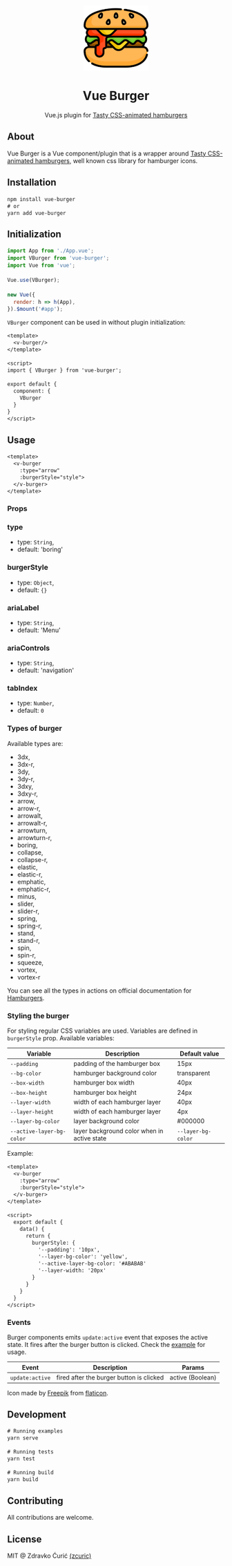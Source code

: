 <p align="center">
  <a href="#">
    <img width="150"src="./example/assets/burger.svg">
  </a>
</p>
<h1 align="center">Vue Burger</h1>
<p align="center">Vue.js plugin for <a href="https://github.com/jonsuh/hamburgers">Tasty CSS-animated hamburgers</a></p>

## About

Vue Burger is a Vue component/plugin that is a wrapper around [Tasty CSS-animated hamburgers](https://github.com/jonsuh/hamburgers), well known css library for hamburger icons. 

## Installation

```
npm install vue-burger
# or
yarn add vue-burger
```

## Initialization

```js
import App from './App.vue';
import VBurger from 'vue-burger';
import Vue from 'vue';

Vue.use(VBurger);

new Vue({
  render: h => h(App),
}).$mount('#app');
```

`VBurger` component can be used in without plugin initialization:
```vue
<template>
  <v-burger/>
</template>

<script>
import { VBurger } from 'vue-burger';

export default { 
  component: {
    VBurger
  }
}
</script>
```

## Usage

```vue
<template>
  <v-burger 
    :type="arrow" 
    :burgerStyle="style">
  </v-burger>
</template>
```

### Props

### type
  -  type: `String`, 
  -  default: 'boring'
### burgerStyle
  -  type: `Object`, 
  -  default: `{}`
### ariaLabel
  -  type: `String`, 
  -  default: 'Menu'
### ariaControls
  -  type: `String`, 
  -  default: 'navigation'
### tabIndex
  -  type: `Number`, 
  -  default: `0` 

### Types of burger
Available types are: 

- 3dx,
- 3dx-r,
- 3dy,
- 3dy-r,
- 3dxy,
- 3dxy-r,
- arrow,
- arrow-r,
- arrowalt,
- arrowalt-r,
- arrowturn,
- arrowturn-r,
- boring,
- collapse,
- collapse-r,
- elastic,
- elastic-r,
- emphatic,
- emphatic-r,
- minus,
- slider,
- slider-r,
- spring,
- spring-r,
- stand,
- stand-r,
- spin,
- spin-r,
- squeeze,
- vortex,
- vortex-r

You can see all the types in actions on official documentation for [Hamburgers](https://jonsuh.com/hamburgers/).

### Styling the burger

For styling regular CSS variables are used. Variables are defined 
in `burgerStyle` prop. Available variables:

| Variable | Description | Default value |
| --- | --- | --- |
| `--padding` | padding of the hamburger box | 15px
| `--bg-color` | hamburger background color | transparent
| `--box-width` | hamburger box width | 40px
| `--box-height` | hamburger box height | 24px
| `--layer-width` | width of each hamburger layer | 40px
| `--layer-height` | width of each hamburger layer | 4px
| `--layer-bg-color` | layer background color | #000000
| `--active-layer-bg-color` | layer background color when in active state | `--layer-bg-color`

Example: 
```vue
<template>
  <v-burger 
    :type="arrow" 
    :burgerStyle="style">
  </v-burger>
</template>

<script>
  export default {
    data() {
      return {
        burgerStyle: {
          '--padding': '10px',
          '--layer-bg-color': 'yellow',
          '--active-layer-bg-color: '#ABABAB'
          '--layer-width: '20px'
        }
      }
    }
  }
</script>
```

### Events

Burger components emits `update:active` event that exposes the active state. It fires after the burger button is clicked. Check the [example](https://github.com/zcuric/vue-burger/blob/master/example/App.vue) for usage.

| Event | Description | Params |
| --- | --- | --- |
| `update:active` | fired after the burger button is clicked | active (Boolean) |

Icon made by  [Freepik](https://www.flaticon.com/authors/freepik) from [flaticon](https://www.flaticon.com/).

## Development

```
# Running examples
yarn serve

# Running tests
yarn test

# Running build
yarn build
```

## Contributing

All contributions are welcome.

## License

MIT @ Zdravko Ćurić [(zcuric)](https://github.com/zcuric)